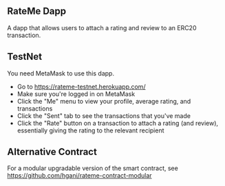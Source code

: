 ## RateMe Dapp

A dapp that allows users to attach a rating and review to an ERC20 transaction.

## TestNet

You need MetaMask to use this dapp.

- Go to https://rateme-testnet.herokuapp.com/
- Make sure you're logged in on MetaMask
- Click the "Me" menu to view your profile, average rating, and transactions
- Click the "Sent" tab to see the transactions that you've made
- Click the "Rate" button on a transaction to attach a rating (and review), essentially giving the rating to the relevant recipient

## Alternative Contract

For a modular upgradable version of the smart contract, see https://github.com/hgani/rateme-contract-modular

